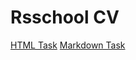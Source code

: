 # Rsschool CV
[HTML Task](https://annia-anya.github.io/rsschool-cv/)
[Markdown Task](https://annia-anya.github.io/rsschool-cv/cv)